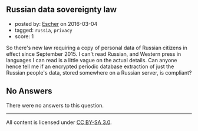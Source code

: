 ## Russian data sovereignty law

- posted by: [Escher](https://stackexchange.com/users/4623443/escher) on 2016-03-04
- tagged: `russia`, `privacy`
- score: 1

So there's new law requiring a copy of personal data of Russian citizens in effect since September 2015. I can't read Russian, and Western press in languages I can read is a little vague on the actual details. Can anyone hence tell me if an encrypted periodic database extraction of just the Russian people's data, stored somewhere on a Russian server, is compliant? 

## No Answers

There were no answers to this question.


---

All content is licensed under [CC BY-SA 3.0](https://creativecommons.org/licenses/by-sa/3.0/).
